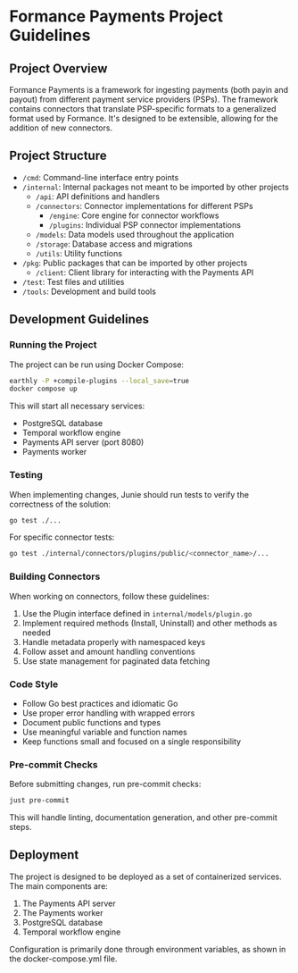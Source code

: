 # Formance Payments Project Guidelines

## Project Overview
Formance Payments is a framework for ingesting payments (both payin and payout) from different payment service providers (PSPs). The framework contains connectors that translate PSP-specific formats to a generalized format used by Formance. It's designed to be extensible, allowing for the addition of new connectors.

## Project Structure
- `/cmd`: Command-line interface entry points
- `/internal`: Internal packages not meant to be imported by other projects
  - `/api`: API definitions and handlers
  - `/connectors`: Connector implementations for different PSPs
    - `/engine`: Core engine for connector workflows
    - `/plugins`: Individual PSP connector implementations
  - `/models`: Data models used throughout the application
  - `/storage`: Database access and migrations
  - `/utils`: Utility functions
- `/pkg`: Public packages that can be imported by other projects
  - `/client`: Client library for interacting with the Payments API
- `/test`: Test files and utilities
- `/tools`: Development and build tools

## Development Guidelines

### Running the Project
The project can be run using Docker Compose:
```sh
earthly -P +compile-plugins --local_save=true
docker compose up
```

This will start all necessary services:
- PostgreSQL database
- Temporal workflow engine
- Payments API server (port 8080)
- Payments worker

### Testing
When implementing changes, Junie should run tests to verify the correctness of the solution:

```sh
go test ./...
```

For specific connector tests:
```sh
go test ./internal/connectors/plugins/public/<connector_name>/...
```

### Building Connectors
When working on connectors, follow these guidelines:
1. Use the Plugin interface defined in `internal/models/plugin.go`
2. Implement required methods (Install, Uninstall) and other methods as needed
3. Handle metadata properly with namespaced keys
4. Follow asset and amount handling conventions
5. Use state management for paginated data fetching

### Code Style
- Follow Go best practices and idiomatic Go
- Use proper error handling with wrapped errors
- Document public functions and types
- Use meaningful variable and function names
- Keep functions small and focused on a single responsibility

### Pre-commit Checks
Before submitting changes, run pre-commit checks:
```sh
just pre-commit
```

This will handle linting, documentation generation, and other pre-commit steps.

## Deployment
The project is designed to be deployed as a set of containerized services. The main components are:
1. The Payments API server
2. The Payments worker
3. PostgreSQL database
4. Temporal workflow engine

Configuration is primarily done through environment variables, as shown in the docker-compose.yml file.
